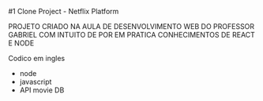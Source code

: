 #1 Clone Project - Netflix Platform

PROJETO CRIADO NA AULA DE DESENVOLVIMENTO WEB DO PROFESSOR GABRIEL
COM INTUITO DE POR EM PRATICA CONHECIMENTOS DE REACT E NODE

Codico em ingles

- node
- javascript
- API movie DB
